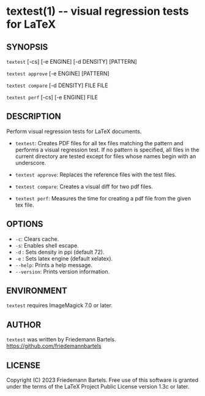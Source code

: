 textest(1) -- visual regression tests for LaTeX
====

## SYNOPSIS

`textest` [-cs] [-e ENGINE] [-d DENSITY] [PATTERN]

`textest approve` [-e ENGINE] [PATTERN]

`textest compare` [-d DENSITY] FILE FILE

`textest perf` [-cs] [-e ENGINE] FILE

## DESCRIPTION

Perform visual regression tests for LaTeX documents.

* `textest`:
    Creates PDF files for all tex files matching the pattern and performs a visual regression test. If no pattern is specified, all files in the current directory are tested except for files whose names begin with an underscore.

* `textest approve`:
    Replaces the reference files with the test files.

* `textest compare`:
    Creates a visual diff for two pdf files.

* `textest perf`:
    Measures the time for creating a pdf file from the given tex file.

## OPTIONS

* `-c`:
    Clears cache.
* `-s`:
    Enables shell escape.
* `-d` <DENSITY>:
    Sets density in ppi (default 72).
* `-e` <ENGINE>:
    Sets latex engine (default xelatex).
* `--help`:
    Prints a help message.
* `--version`:
    Prints version information.

## ENVIRONMENT

`textest` requires ImageMagick 7.0 or later.

## AUTHOR

`textest` was written by Friedemann Bartels. <https://github.com/friedemannbartels>

## LICENSE

Copyright (C) 2023 Friedemann Bartels. Free use of this software is granted under the terms of the LaTeX Project Public License version 1.3c or later.

